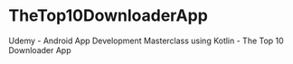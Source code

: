 # TheTop10DownloaderApp
Udemy - Android App Development Masterclass using Kotlin - The Top 10 Downloader App
